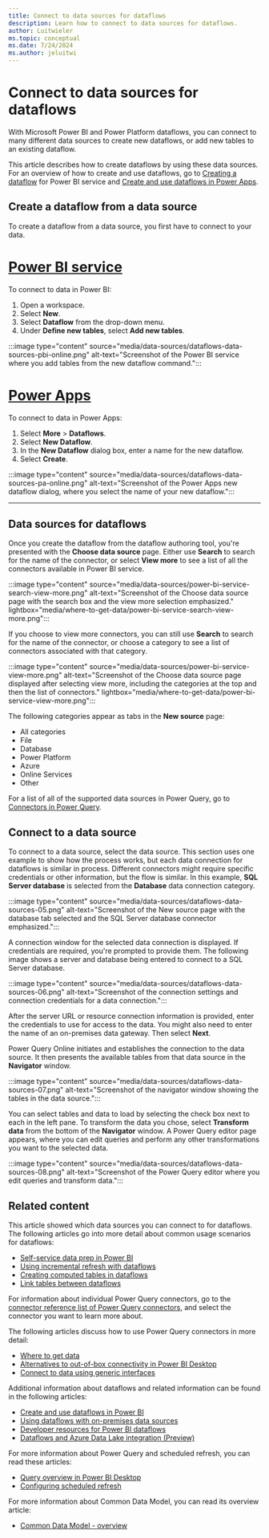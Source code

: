 ```yaml
---
title: Connect to data sources for dataflows
description: Learn how to connect to data sources for dataflows.
author: Luitwieler
ms.topic: conceptual
ms.date: 7/24/2024
ms.author: jeluitwi
---
```


# Connect to data sources for dataflows

With Microsoft Power BI and Power Platform dataflows, you can connect to many different data sources to create new dataflows, or add new tables to an existing dataflow.

This article describes how to create dataflows by using these data sources. For an overview of how to create and use dataflows, go to [Creating a dataflow](/power-bi/service-dataflows-create-use) for Power BI service and [Create and use dataflows in Power Apps](/powerapps/maker/data-platform/create-and-use-dataflows).

## Create a dataflow from a data source

To create a dataflow from a data source, you first have to connect to your data.

# [Power BI service](#tab/power-bi-service)

To connect to data in Power BI:

1. Open a workspace.
2. Select **New**.
3. Select **Dataflow** from the drop-down menu.
4. Under **Define new tables**, select **Add new tables**.

:::image type="content" source="media/data-sources/dataflows-data-sources-pbi-online.png" alt-text="Screenshot of the Power BI service where you add tables from the new dataflow command.":::

# [Power Apps](#tab/power-apps)

To connect to data in Power Apps:

1. Select **More** > **Dataflows**.
2. Select **New Dataflow**.
3. In the **New Dataflow** dialog box, enter a name for the new dataflow.
4. Select **Create**.

:::image type="content" source="media/data-sources/dataflows-data-sources-pa-online.png" alt-text="Screenshot of the Power Apps new dataflow dialog, where you select the name of your new dataflow.":::

---

## Data sources for dataflows

Once you create the dataflow from the dataflow authoring tool, you're presented with the **Choose data source** page. Either use **Search** to search for the name of the connector, or select **View more** to see a list of all the connectors available in Power BI service.

:::image type="content" source="media/data-sources/power-bi-service-search-view-more.png" alt-text="Screenshot of the Choose data source page with the search box and the view more selection emphasized." lightbox="media/where-to-get-data/power-bi-service-search-view-more.png":::

If you choose to view more connectors, you can still use **Search** to search for the name of the connector, or choose a category to see a list of connectors associated with that category.

:::image type="content" source="media/data-sources/power-bi-service-view-more.png" alt-text="Screenshot of the Choose data source page displayed after selecting view more, including the categories at the top and then the list of connectors." lightbox="media/where-to-get-data/power-bi-service-view-more.png":::

The following categories appear as tabs in the **New source** page:

* All categories
* File
* Database
* Power Platform
* Azure
* Online Services
* Other

For a list of all of the supported data sources in Power Query, go to [Connectors in Power Query](../connectors/index.md).

## Connect to a data source

To connect to a data source, select the data source. This section uses one example to show how the process works, but each data connection for dataflows is similar in process. Different connectors might require specific credentials or other information, but the flow is similar. In this example, **SQL Server database** is selected from the **Database** data connection category.

:::image type="content" source="media/data-sources/dataflows-data-sources-05.png" alt-text="Screenshot of the New source page with the database tab selected and the SQL Server database connector emphasized.":::

A connection window for the selected data connection is displayed. If credentials are required, you're prompted to provide them. The following image shows a server and database being entered to connect to a SQL Server database.

:::image type="content" source="media/data-sources/dataflows-data-sources-06.png" alt-text="Screenshot of the connection settings and connection credentials for a data connection.":::

After the server URL or resource connection information is provided, enter the credentials to use for access to the data. You might also need to enter the name of an on-premises data gateway. Then select **Next**.

Power Query Online initiates and establishes the connection to the data source. It then presents the available tables from that data source in the **Navigator** window.

:::image type="content" source="media/data-sources/dataflows-data-sources-07.png" alt-text="Screenshot of the navigator window showing the tables in the data source.":::

You can select tables and data to load by selecting the check box next to each in the left pane. To transform the data you chose, select **Transform data** from the bottom of the **Navigator** window. A Power Query editor page appears, where you can edit queries and perform any other transformations you want to the selected data.

:::image type="content" source="media/data-sources/dataflows-data-sources-08.png" alt-text="Screenshot of the Power Query editor where you edit queries and transform data.":::

## Related content

This article showed which data sources you can connect to for dataflows. The following articles go into more detail about common usage scenarios for dataflows:

* [Self-service data prep in Power BI](create-use.md)
* [Using incremental refresh with dataflows](incremental-refresh.md)
* [Creating computed tables in dataflows](computed-tables.md)
* [Link tables between dataflows](linked-tables.md)

For information about individual Power Query connectors, go to the [connector reference list of Power Query connectors](../connectors/index.md), and select the connector you want to learn more about.

The following articles discuss how to use Power Query connectors in more detail:

* [Where to get data](where-to-get-data.md)
* [Alternatives to out-of-box connectivity in Power BI Desktop](connector-alternatives)
* [Connect to data using generic interfaces](connect-using-generic-interfaces)

Additional information about dataflows and related information can be found in the following articles:

* [Create and use dataflows in Power BI](/power-bi/service-dataflows-create-use)
* [Using dataflows with on-premises data sources](/power-bi/service-dataflows-on-premises-gateways)
* [Developer resources for Power BI dataflows](/power-bi/service-dataflows-developer-resources)
* [Dataflows and Azure Data Lake integration (Preview)](/power-bi/service-dataflows-azure-data-lake-integration)

For more information about Power Query and scheduled refresh, you can read these articles:

* [Query overview in Power BI Desktop](/power-bi/desktop-query-overview)
* [Configuring scheduled refresh](/power-bi/refresh-scheduled-refresh)

For more information about Common Data Model, you can read its overview article:

* [Common Data Model - overview](/powerapps/common-data-model/overview)

